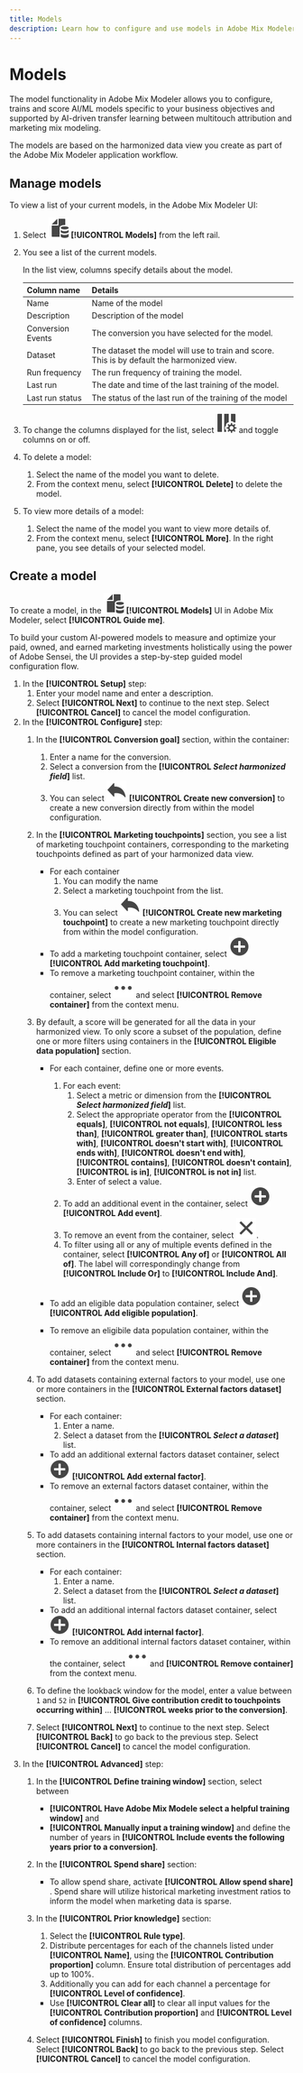 ```yaml
---
title: Models
description: Learn how to configure and use models in Adobe Mix Modeler.
---
```


# Models

The model functionality in Adobe Mix Modeler allows you to configure, trains and score AI/ML models specific to your business objectives and supported by AI-driven transfer learning between multitouch attribution and marketing mix modeling. 

The models are based on the harmonized data view you create as part of the Adobe Mix Modeler application workflow.

## Manage models

To view a list of your current models, in the Adobe Mix Modeler UI:

1. Select ![](../assets/icons/FileData.svg) **[!UICONTROL Models]** from the left rail.
   
1. You see a list of the current models.

    In the list view, columns specify details about the model.

    | Column name | Details |
    |---|---|
    | Name | Name of the model |
    | Description | Description of the model |
    | Conversion Events | The conversion you have selected for the model. |
    | Dataset | The dataset the model will use to train and score. This is by default the harmonized view. |
    | Run frequency | The run frequency of training the model. |
    | Last run | The date and time of the last training of the model. |
    | Last run status | The status of the last run of the training of the model |

1. To change the columns displayed for the list, select ![Column settings](../assets/icons/ColumnSetting.svg) and toggle columns on or off.
1. To delete a model:
   1. Select the name of the model you want to delete.
   1. From the context menu, select **[!UICONTROL Delete]** to delete the model. 
1. To view more details of a model:
   1. Select the name of the model you want to view more details of.
   1. From the context menu, select **[!UICONTROL More]**. In the right pane, you see details of your selected model.


## Create a model

To create a model, in the ![Models](../assets/icons/FileData.svg) **[!UICONTROL Models]** UI in Adobe Mix Modeler, select **[!UICONTROL Guide me]**.

To build your custom AI-powered models to measure and optimize your paid, owned, and earned marketing investments holistically using the power of Adobe Sensei, the UI provides a step-by-step guided model configuration flow.

   1. In the **[!UICONTROL Setup]** step:
      1. Enter your model name and enter a description.
      1. Select **[!UICONTROL Next]** to continue to the next step. Select **[!UICONTROL Cancel]** to cancel the model configuration.
   1. In the **[!UICONTROL Configure]** step:
      1. In the **[!UICONTROL Conversion goal]** section, within the container:
         1. Enter a name for the conversion.
         1. Select a conversion from the **[!UICONTROL *Select harmonized field*]** list. 
         1. You can select ![Reply](../assets/icons/Reply.svg) **[!UICONTROL Create new conversion]** to create a new conversion directly from within the model configuration.
      1. In the **[!UICONTROL Marketing touchpoints]** section, you see a list of marketing touchpoint containers, corresponding to the marketing touchpoints defined as part of your harmonized data view. 
         * For each container
           1. You can modify the name 
           1. Select a marketing touchpoint from the list.
           1. You can select ![Reply](../assets/icons/Reply.svg) **[!UICONTROL Create new marketing touchpoint]** to create a new marketing touchpoint directly from within the model configuration.
         * To add a marketing touchpoint container, select ![Add](../assets/icons/AddCircle.svg) **[!UICONTROL Add marketing touchpoint]**.
         * To remove a marketing touchpoint container, within the container, select ![More](../assets/icons/More.svg) and select **[!UICONTROL Remove container]** from the context menu.

      1. By default, a score will be generated for all the data in your harmonized view. To only score a subset of the population, define one or more filters using containers in the **[!UICONTROL Eligible data population]** section. 
         * For each container, define one or more events.
           1. For each event: 
              1. Select a metric or dimension from the **[!UICONTROL _Select harmonized field_]** list.
              1. Select the appropriate operator from the **[!UICONTROL equals]**, **[!UICONTROL not equals]**, **[!UICONTROL less than]**, **[!UICONTROL greater than]**, **[!UICONTROL starts with]**, **[!UICONTROL doesn't start with]**, **[!UICONTROL ends with]**, **[!UICONTROL doesn't end with]**, **[!UICONTROL contains]**, **[!UICONTROL doesn't contain]**, **[!UICONTROL is in]**, **[!UICONTROL is not in]** list.
              1. Enter of select a value.
           1. To add an additional event in the container, select ![Add](../assets/icons/AddCircle.svg) **[!UICONTROL Add event]**.
           1. To remove an event from the container, select ![Close](../assets/icons/Close.svg).
           1. To filter using all or any of multiple events defined in the container, select **[!UICONTROL Any of]** or **[!UICONTROL All of]**. The label will correspondingly change from **[!UICONTROL Include Or]** to **[!UICONTROL Include And]**.
         
         * To add an eligible data population container, select ![Add](../assets/icons/AddCircle.svg) **[!UICONTROL Add eligible population]**.
         * To remove an eligibile data population container, within the container, select ![More](../assets/icons/More.svg) and select **[!UICONTROL Remove container]** from the context menu.

      1. To add datasets containing external factors to your model, use one or more containers in the **[!UICONTROL External factors dataset]** section. 
         * For each container:
           1. Enter a name.
           1. Select a dataset from the **[!UICONTROL _Select a dataset_]** list.
         * To add an additional external factors dataset container, select ![Add](../assets/icons/AddCircle.svg) **[!UICONTROL Add external factor]**.
         * To remove an external factors dataset container, within the container, select ![More](../assets/icons/More.svg) and select **[!UICONTROL Remove container]** from the context menu.

      1. To add datasets containing internal factors to your model, use one or more containers in the **[!UICONTROL Internal factors dataset]** section. 
         * For each container:
           1. Enter a name.
           1. Select a dataset from the **[!UICONTROL _Select a dataset_]** list.
         * To add an additional internal factors dataset container, select ![Add](../assets/icons/AddCircle.svg) **[!UICONTROL Add internal factor]**.
         * To remove an additional internal factors dataset container, within the container, select ![More](../assets/icons/More.svg) and **[!UICONTROL Remove container]** from the context menu.

      1. To define the lookback window for the model, enter a value between `1` and `52` in **[!UICONTROL Give contribution credit to touchpoints occurring within]** ... **[!UICONTROL weeks prior to the conversion]**.
      1. Select **[!UICONTROL Next]** to continue to the next step. Select **[!UICONTROL Back]** to go back to the previous step. Select **[!UICONTROL Cancel]** to cancel the model configuration.
   1. In the **[!UICONTROL Advanced]** step:
      1. In the **[!UICONTROL Define training window]** section, select between 
         * **[!UICONTROL Have Adobe Mix Modele select a helpful training window]** and 
         * **[!UICONTROL Manually input a training window]** and define the number of years in **[!UICONTROL Include events the following years prior to a conversion]**.
      1. In the **[!UICONTROL Spend share]** section:
         * To allow spend share, activate **[!UICONTROL Allow spend share]** . Spend share will utilize historical marketing investment ratios to inform the model when marketing data is sparse.
      1. In the **[!UICONTROL Prior knowledge]** section:
         1. Select the **[!UICONTROL Rule type]**.
         1. Distribute percentages for each of the channels listed under **[!UICONTROL Name]**, using the **[!UICONTROL Contribution proportion]** column. Ensure total distribution of percentages add up to 100%. 
         1. Additionally you can add for each channel a percentage for **[!UICONTROL Level of confidence]**.

         * Use **[!UICONTROL Clear all]** to clear all input values for the **[!UICONTROL Contribution proportion]** and **[!UICONTROL Level of confidence]** columns.
      1. Select **[!UICONTROL Finish]** to finish you model configuration. Select **[!UICONTROL Back]** to go back to the previous step. Select **[!UICONTROL Cancel]** to cancel the model configuration.







